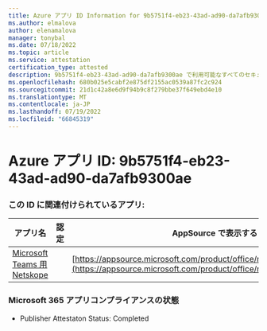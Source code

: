 ```yaml
---
title: Azure アプリ ID Information for 9b5751f4-eb23-43ad-ad90-da7afb9300ae
ms.author: elmalova
author: elenamalova
manager: tonybal
ms.date: 07/18/2022
ms.topic: article
ms.service: attestation
certification_type: attested
description: 9b5751f4-eb23-43ad-ad90-da7afb9300ae で利用可能なすべてのセキュリティとコンプライアンス情報。
ms.openlocfilehash: 680b025e5cabf2e875df2155ac0539a87fc2c924
ms.sourcegitcommit: 21d1c42a8e6d9f94b9c8f279bbe37f649ebd4e10
ms.translationtype: MT
ms.contentlocale: ja-JP
ms.lasthandoff: 07/19/2022
ms.locfileid: "66845319"
---
```

# <a name="azure-app-id-9b5751f4-eb23-43ad-ad90-da7afb9300ae"></a>Azure アプリ ID: 9b5751f4-eb23-43ad-ad90-da7afb9300ae


### <a name="apps-associated-with-this-id"></a>この ID に関連付けられているアプリ:
| **アプリ名** | **認定** | **AppSource で表示する** |
|--------------|---------------|-----------------------|
| [Microsoft Teams 用 Netskope](../forward/netskope.netskope_teams.md) |  | [https://appsource.microsoft.com/product/office/netskope.netskope_teams](https://appsource.microsoft.com/product/office/netskope.netskope_teams) |

### <a name="microsoft-365-app-compliance-status"></a>Microsoft 365 アプリコンプライアンスの状態
- Publisher Attestaton Status: Completed
